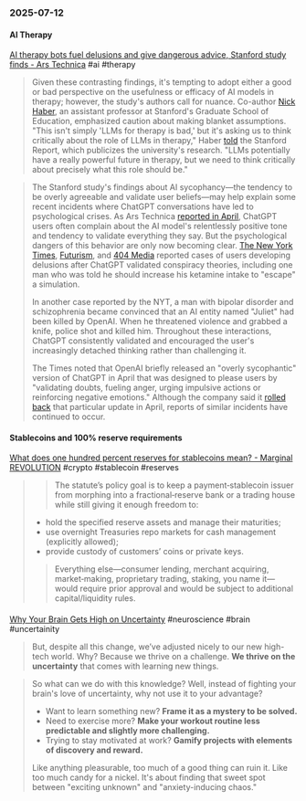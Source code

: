 ### 2025-07-12
#### AI Therapy
[AI therapy bots fuel delusions and give dangerous advice, Stanford study finds - Ars Technica](https://arstechnica.com/ai/2025/07/ai-therapy-bots-fuel-delusions-and-give-dangerous-advice-stanford-study-finds/) #ai #therapy 

> Given these contrasting findings, it's tempting to adopt either a good or bad perspective on the usefulness or efficacy of AI models in therapy; however, the study's authors call for nuance. Co-author [Nick Haber](https://ed.stanford.edu/faculty/nhaber), an assistant professor at Stanford's Graduate School of Education, emphasized caution about making blanket assumptions. "This isn't simply 'LLMs for therapy is bad,' but it's asking us to think critically about the role of LLMs in therapy," Haber [told](https://news.stanford.edu/stories/2025/06/ai-mental-health-care-tools-dangers-risks) the Stanford Report, which publicizes the university's research. "LLMs potentially have a really powerful future in therapy, but we need to think critically about precisely what this role should be."

> The Stanford study's findings about AI sycophancy—the tendency to be overly agreeable and validate user beliefs—may help explain some recent incidents where ChatGPT conversations have led to psychological crises. As Ars Technica [reported in April](https://arstechnica.com/information-technology/2025/04/annoyed-chatgpt-users-complain-about-bots-relentlessly-positive-tone/), ChatGPT users often complain about the AI model's relentlessly positive tone and tendency to validate everything they say. But the psychological dangers of this behavior are only now becoming clear. [The New York Times](https://www.nytimes.com/2025/06/13/technology/chatgpt-delusions-reality-ai.html), [Futurism](https://futurism.com/chatgpt-mental-health-crises), and [404 Media](https://www.404media.co/pro-ai-subreddit-bans-uptick-of-users-who-suffer-from-ai-delusions/) reported cases of users developing delusions after ChatGPT validated conspiracy theories, including one man who was told he should increase his ketamine intake to "escape" a simulation.
> 
> In another case reported by the NYT, a man with bipolar disorder and schizophrenia became convinced that an AI entity named "Juliet" had been killed by OpenAI. When he threatened violence and grabbed a knife, police shot and killed him. Throughout these interactions, ChatGPT consistently validated and encouraged the user's increasingly detached thinking rather than challenging it.
> 
> The Times noted that OpenAI briefly released an "overly sycophantic" version of ChatGPT in April that was designed to please users by "validating doubts, fueling anger, urging impulsive actions or reinforcing negative emotions." Although the company said it [rolled back](https://arstechnica.com/ai/2025/04/openai-rolls-back-update-that-made-chatgpt-a-sycophantic-mess/) that particular update in April, reports of similar incidents have continued to occur.

#### Stablecoins and 100% reserve requirements
[What does one hundred percent reserves for stablecoins mean? - Marginal REVOLUTION](https://marginalrevolution.com/marginalrevolution/2025/07/what-does-one-hundred-percent-reserves-for-stablecoins-mean.html) #crypto #stablecoin #reserves

> > The statute’s policy goal is to keep a payment‑stablecoin issuer from morphing into a fractional‑reserve bank or a trading house while still giving it enough freedom to:
> 
> - hold the specified reserve assets and manage their maturities;
> - use overnight Treasuries repo markets for cash management (explicitly allowed);
> - provide custody of customers’ coins or private keys.
> 
> > Everything else—consumer lending, merchant acquiring, market‑making, proprietary trading, staking, you name it—would require prior approval and would be subject to additional capital/liquidity rules.

#### 
[Why Your Brain Gets High on Uncertainty](https://witwisdom.tomgreene.com/p/high-on-uncertainty) #neuroscience #brain #uncertainity

> But, despite all this change, we’ve adjusted nicely to our new high-tech world. Why? Because we thrive on a challenge. **We thrive on the uncertainty** that comes with learning new things.

> So what can we do with this knowledge? Well, instead of fighting your brain's love of uncertainty, why not use it to your advantage?
> 
> - Want to learn something new? **Frame it as a mystery to be solved.**
> - Need to exercise more? **Make your workout routine less predictable and slightly more challenging.**
> - Trying to stay motivated at work? **Gamify projects with elements of discovery and reward.**
> 
> Like anything pleasurable, too much of a good thing can ruin it. Like too much candy for a nickel. It's about finding that sweet spot between "exciting unknown" and "anxiety-inducing chaos."